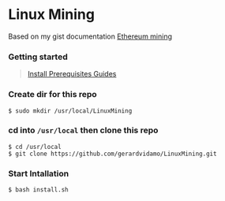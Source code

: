 # Linux Mining

Based on my gist documentation [Ethereum mining](https://gist.github.com/gerardvidamo/a5682145df27957834381b03a0949291)

### Getting started
>  [Install Prerequisites Guides](https://github.com/gerardvidamo/LinuxMining/tree/master/doc)

### Create dir for this repo
```console
$ sudo mkdir /usr/local/LinuxMining
```

### cd into  `/usr/local` then clone this repo
```console
$ cd /usr/local
$ git clone https://github.com/gerardvidamo/LinuxMining.git
```

### Start Intallation
```console
$ bash install.sh
```